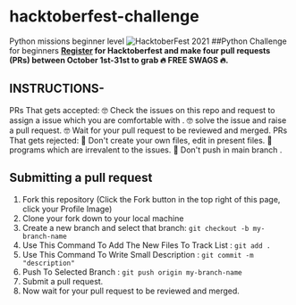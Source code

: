 # hacktoberfest-challenge
Python missions beginner level
![HacktoberFest 2021](https://github.com/nephophilic/hacktoberfest-challenge/Hacktoberfest2022/raw/main/.github/logo.png)
##Python Challenge for beginners 
 **[Register](https://hacktoberfest.digitalocean.com) for Hacktoberfest and make four pull requests (PRs) between October 1st-31st to grab 🔥 FREE SWAGS 🔥.**
 ## INSTRUCTIONS-
 
 PRs That gets accepted:
 🤓 Check the issues on this repo and request to assign a issue which you are comfortable with .
 🤓 solve the issue and raise a pull request.
 🤓 Wait for your pull request to be reviewed and merged.
 PRs That gets rejected:
 🥺 Don't create your own files, edit in present files.
 🥺 programs which are irrevalent to the issues.
 🥺 Don't push in main branch .

 ## Submitting a pull request

1. Fork this repository (Click the Fork button in the top right of this page, click your Profile Image)
2. Clone your fork down to your local machine
3. Create a new branch and select that branch: `git checkout -b my-branch-name`
4. Use This Command To Add The New Files To Track List : `git add .`
5. Use This Command To Write Small Description : `git commit -m "description"`
6. Push To Selected Branch : `git push origin my-branch-name`
7. Submit a pull request.
8. Now wait for your pull request to be reviewed and merged.

  